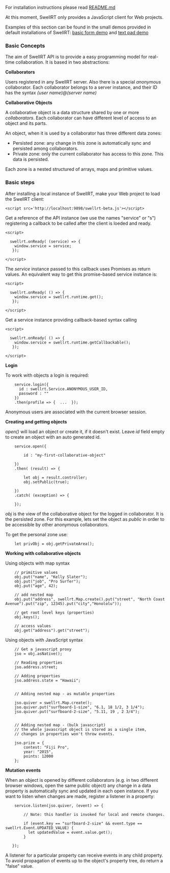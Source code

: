 For installation instructions please read  [README.md](https://github.com/P2Pvalue/swellrt/blob/master/README.md)

At this moment, SwellRT only provides a JavaScript client for Web projects.

Examples of this section can be found in the small demos provided in default installations of SwellRT: [basic form demo](https://github.com/P2Pvalue/swellrt/blob/master/wave/webapp/demo-form.html) and [text pad demo](https://github.com/P2Pvalue/swellrt/blob/master/wave/webapp/demo-pad.html)

### Basic Concepts

The aim of SwellRT API is to provide a easy programming model for real-time collaboration. It is based in two abstractions:


**Collaborators**

Users registered in any SwellRT server. Also there is a special _anonymous_ collaborator.
Each collaborator belongs to a server instance, and their ID has the syntax _(user name)@(server name)_


**Collaborative Objects**

A collaborative object is a data structure shared by one or more _collaborators_.
Each collaborator can have different level of access to an object and its parts.

An object, when it is used by a collaborator has three different data zones:

- Persisted zone: any change in this zone is automatically sync and persisted among collaborators.
- Private zone: only the current collaborator has access to this zone. This data is persisted.

Each zone is a nested structured of arrays, maps and primitive values.


### Basic steps

After installing a local instance of SwellRT, make your Web project to load the SwellRT client:

```
<script src='http://localhost:9898/swellrt-beta.js'></script>
```

Get a reference of the API instance (we use the names "service" or "s") registering a callback to be called after the client is loeded and ready.

```
<script>

  swellrt.onReady( (service) => {
    window.service = service;
   });

</script>    
```

The _service_ instance passed to this callback uses Promises as return values. An equivalent way to get this promise-based service instance is:

```
<script>

  swellrt.onReady( () => {
    window.service = swellrt.runtime.get();
   });

</script>  
```

Get a service instance providing callback-based syntax calling

```
<script>

  swellrt.onReady( () => {
    window.service = swellrt.runtime.getCallbackable();
   });

</script>  
```


**Login**

To work with objects a login is required:

```
    service.login({
      id : swellrt.Service.ANONYMOUS_USER_ID,
      password : ""
    })
    .then(profile => {  ...  });
```

Anonymous users are associated with the current browser session.

**Creating and getting objects**

_open()_ will load an object or create it, if it doesn't exist.
Leave _id_ field empty to create an object with an auto generated id.


```
	service.open({

	    id : "my-first-collaborative-object"

	})
	.then( (result) => {

		let obj = result.controller;
		obj.setPublic(true);

	})
	.catch( (exception) => {

	});
```

_obj_ is the view of the collaborative object for the logged in collaborator. It is the persisted zone.
For this example, lets set the object as _public_ in order to be accessible by other anonymous collaborators.

To get the personal zone use:

```
	let privObj = obj.getPrivateArea();
```


**Working with collaborative objects**


Using objects with map syntax

```
	// primitive values
	obj.put("name", "Kelly Slater");
	obj.put("job", "Pro Surfer");
	obj.put("age", 42);

	// add nested map
	obj.put("address", swellrt.Map.create().put("street", "North Coast Avenue").put("zip", 12345).put("city","Honololu"));

	// get root level keys (properties)
	obj.keys();

	// access values
	obj.get("address").get("street");

```



Using objects with JavaScript syntax
```
	// Get a javascript proxy
	jso = obj.asNative();

	// Reading properties
	jso.address.street;

	// Adding properties
	jso.address.state = "Hawaii";


	// Adding nested map - as mutable properties

	jso.quiver = swellrt.Map.create();
	jso.quiver.put("surfboard-1-size", "6.1, 18 1/2, 3 1/4");
	jso.quiver.put("surfboard-2-size", "5.11, 19 , 2 3/4");


	// Adding nested map - (bulk javascript)
	// the whole javascript object is stored as a single item,
	// changes in properties won't throw events.

	jso.prize = {
		contest: "Fiji Pro",
		year: "2015",
		points: 12000
	};

```


**Mutation events**

When an object is opened by different collaborators (e.g. in two different browser windows, open the same public object)
any change in a data property is automatically sync and updated in each open instance. If you want to listen when changes are made, register a listener in a property:

```
	service.listen(jso.quiver, (event) => {

        // Note: this handler is invoked for local and remote changes.

        if (event.key == "surfboard-2-size" && event.type == swellrt.Event.UPDATED_VALUE) {
          let updatedValue = event.value.get();
        }

   });
```

A listener for a particular property can receive events in any child property. To avoid propagation of events up to the object's property tree, do return a "false" value.
